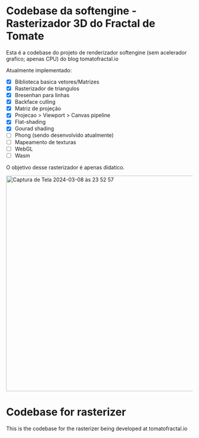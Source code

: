 # Codebase da softengine - Rasterizador 3D do Fractal de Tomate

Esta é a codebase do projeto de renderizador softengine (sem acelerador grafico; apenas CPU) do blog tomatofractal.io

Atualmente implementado:

- [x] Biblioteca basica vetores/Matrizes 
- [x] Rasterizador de triangulos
- [x] Bresenhan para linhas
- [x] Backface culling
- [x] Matriz de projeção
- [x] Projecao > Viewport > Canvas pipeline
- [x] Flat-shading 
- [x] Gourad shading
- [ ] Phong (sendo desenvolvido atualmente) 
- [ ] Mapeamento de texturas
- [ ] WebGL
- [ ] Wasm

O objetivo desse rasterizador é apenas didatico. 

<img width="582" alt="Captura de Tela 2024-03-08 às 23 52 57" src="https://github.com/lrdass/cns/assets/66750963/3810e0dd-fcee-4f34-bd5f-cdf6bf53f588">


# Codebase for rasterizer




This is the codebase for the rasterizer being developed at tomatofractal.io

